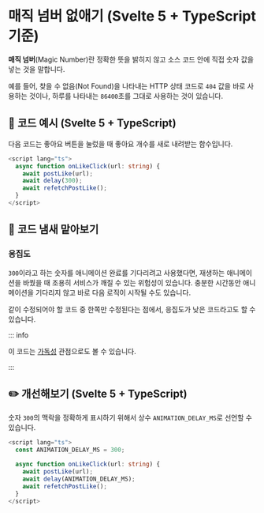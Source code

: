 # 매직 넘버 없애기 (Svelte 5 + TypeScript 기준)

<div style="margin-top: 16px">
<Badge type="info" text="응집도" />
</div>

**매직 넘버**(Magic Number)란 정확한 뜻을 밝히지 않고 소스 코드 안에 직접 숫자 값을 넣는 것을 말합니다.

예를 들어, 찾을 수 없음(Not Found)을 나타내는 HTTP 상태 코드로 `404` 값을 바로 사용하는 것이나,
하루를 나타내는 `86400`초를 그대로 사용하는 것이 있습니다.

## 📝 코드 예시 (Svelte 5 + TypeScript)

다음 코드는 좋아요 버튼을 눌렀을 때 좋아요 개수를 새로 내려받는 함수입니다.

```ts
<script lang="ts">
  async function onLikeClick(url: string) {
    await postLike(url);
    await delay(300);
    await refetchPostLike();
  }
</script>
```

## 👃 코드 냄새 맡아보기

### 응집도

`300`이라고 하는 숫자를 애니메이션 완료를 기다리려고 사용했다면, 재생하는 애니메이션을 바꿨을 때 조용히 서비스가 깨질 수 있는 위험성이 있습니다.
충분한 시간동안 애니메이션을 기다리지 않고 바로 다음 로직이 시작될 수도 있습니다.

같이 수정되어야 할 코드 중 한쪽만 수정된다는 점에서, 응집도가 낮은 코드라고도 할 수 있습니다.

::: info

이 코드는 [가독성](./magic-number-readability.md) 관점으로도 볼 수 있습니다.

:::

## ✏️ 개선해보기 (Svelte 5 + TypeScript)

숫자 `300`의 맥락을 정확하게 표시하기 위해서 상수 `ANIMATION_DELAY_MS`로 선언할 수 있습니다.

```ts
<script lang="ts">
  const ANIMATION_DELAY_MS = 300;

  async function onLikeClick(url: string) {
    await postLike(url);
    await delay(ANIMATION_DELAY_MS);
    await refetchPostLike();
  }
</script>
```
